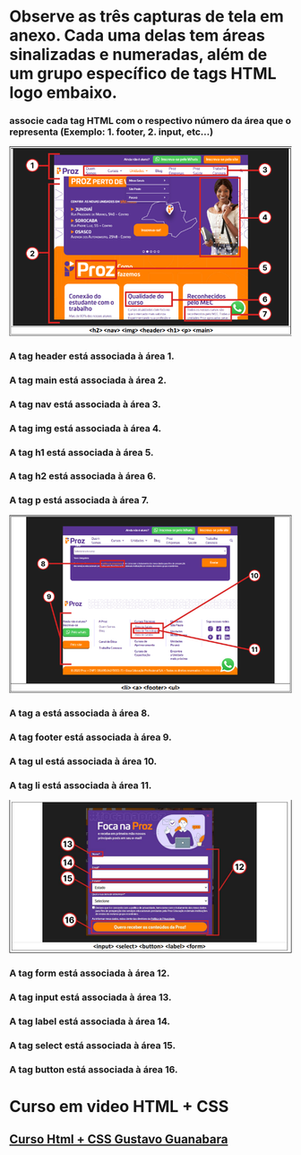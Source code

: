 # Observe as três capturas de tela em anexo. Cada uma delas tem áreas sinalizadas e numeradas, além de um grupo específico de tags HTML logo embaixo.
### associe cada tag HTML com o respectivo número da área que o representa (Exemplo: 1. footer, 2. input, etc...) 

![Imagem 1](image.png)

### A tag <strong>header</strong> está associada à área 1.

### A tag <strong>main</strong> está associada à área 2.
 
### A tag <strong>nav</strong> está associada à área 3.
 
### A tag <strong>img</strong> está associada à área 4.
 
### A tag <strong>h1</strong> está associada à área 5.

### A tag <strong>h2</strong> está associada à área 6.

### A tag <strong>p</strong> está associada à área 7.

![Imagem 2](image-1.png)

### A tag <strong>a</strong> está associada à área 8.
 
### A tag <strong>footer</strong> está associada à área 9.
 
### A tag <strong>ul</strong> está associada à área 10.

### A tag <strong>li</strong> está associada à área 11.

![Imagem 3](image-2.png)

### A tag <strong>form</strong> está associada à área 12.

### A tag <strong>input</strong> está associada à área 13.
 
### A tag <strong>label</strong> está associada à área 14.
 
### A tag <strong>select</strong> está associada à área 15.

### A tag <strong>button</strong> está associada à área 16.



# Curso em video HTML + CSS

## [<link>Curso Html + CSS Gustavo Guanabara</link>](https://youtu.be/Ejkb_YpuHWs?si=rApusPuLgyrlyKrk)
